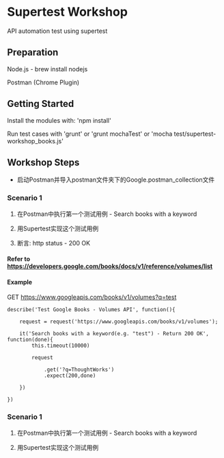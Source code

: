 # Supertest Workshop

API automation test using supertest

## Preparation
Node.js - brew install nodejs

Postman (Chrome Plugin)


## Getting Started
Install the modules with: 'npm install'

Run test cases with 'grunt' or 'grunt mochaTest' or 'mocha test/supertest-workshop_books.js'

## Workshop Steps

- 启动Postman并导入postman文件夹下的Google.postman_collection文件

### Scenario 1
1. 在Postman中执行第一个测试用例 - Search books with a keyword

2. 用Supertest实现这个测试用例

3. 断言: http status - 200 OK

#### Refer to https://developers.google.com/books/docs/v1/reference/volumes/list
#### Example
GET https://www.googleapis.com/books/v1/volumes?q=test

    describe('Test Google Books - Volumes API', function(){

        request = request('https://www.googleapis.com/books/v1/volumes');

        it('Search books with a keyword(e.g. "test") - Return 200 OK', function(done){
            this.timeout(10000)

            request

                .get('?q=ThoughtWorks')
                .expect(200,done)

        })

    })

### Scenario 1
1. 在Postman中执行第一个测试用例 - Search books with a keyword

2. 用Supertest实现这个测试用例



